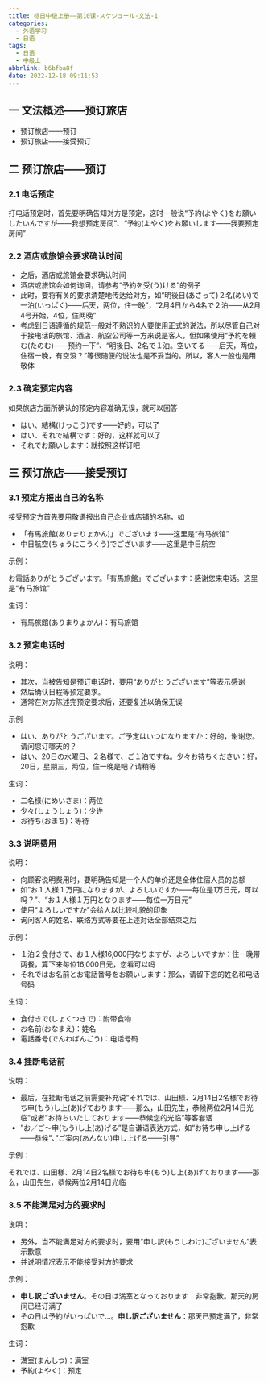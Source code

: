 ```yaml
---
title: 标日中级上册——第10课-スケジュール-文法-1
categories:
  - 外语学习
  - 日语
tags:
  - 日语
  - 中级上
abbrlink: b6bfba8f
date: 2022-12-18 09:11:53
---
```

## 一 文法概述——预订旅店

* 预订旅店——预订
* 预订旅店——接受预订

<!--more-->

## 二 预订旅店——预订

### 2.1 电话预定

打电话预定时，首先要明确告知对方是预定，这时一般说“予約(よやく)をお願いしたいんですが——我想预定房间”、“予約(よやく)をお願いします——我要预定房间”

### 2.2 酒店或旅馆会要求确认时间

* 之后，酒店或旅馆会要求确认时间
* 酒店或旅馆会如何询问，请参考“予約を受(う)ける”的例子
* 此时，要将有关的要求清楚地传达给对方，如“明後日(あさって)２名(めい)で一泊(いっぱく)——后天，两位，住一晚”，“2月4日から4名で２泊——从2月4号开始，4位，住两晚”
* 考虑到日语遵循的规范一般对不熟识的人要使用正式的说法，所以尽管自己对于接电话的旅馆、酒店、航空公司等一方来说是客人，但如果使用“予約を頼む(たのむ)——预约一下”、“明後日、2名で１泊。空いてる——后天，两位，住宿一晚，有空没？”等很随便的说法也是不妥当的。所以，客人一般也是用敬体

### 2.3 确定预定内容

如果旅店方面所确认的预定内容准确无误，就可以回答

* はい、結構(けっこう)です——好的，可以了
* はい、それで結構です：好的，这样就可以了
* それでお願いします：就按照这样订吧

## 三 预订旅店——接受预订

### 3.1 预定方报出自己的名称

接受预定方首先要用敬语报出自己企业或店铺的名称，如

* 「有馬旅館(ありまりょかん)」でございます——这里是“有马旅馆”
* 中日航空(ちゅうにこうくう)でございます——这里是中日航空

示例：

お電話ありがとうございます。「有馬旅館」でございます：感谢您来电话。这里是“有马旅馆”

生词：

* 有馬旅館(ありまりょかん)：有马旅馆

### 3.2 预定电话时

说明：

* 其次，当被告知是预订电话时，要用“ありがとうございます”等表示感谢
* 然后确认日程等预定要求。
* 通常在对方陈述完预定要求后，还要复述以确保无误

示例

* はい、ありがとうございます。ご予定はいつになりますか：好的，谢谢您。请问您订哪天的？
* はい、20日の水曜日、２名様で、ご１泊ですね。少々お待ちください：好，20日，星期三，两位，住一晚是吧？请稍等

生词：

* 二名様(にめいさま)：两位
* 少々(しょうしょう)：少许
* お待ち(おまち)：等待

### 3.3 说明费用

说明：

* 向顾客说明费用时，要明确告知是一个人的单价还是全体住宿人员的总额
* 如”お１人様１万円になりますが、よろしいですか——每位是1万日元，可以吗？”、“お１人様１万円となります——每位一万日元”
* 使用“よろしいですか”会给人以比较礼貌的印象
* 询问客人的姓名、联络方式等要在上述对话全部结束之后

示例：

* １泊２食付きで、お１人様16,000円なりますが、よろしいですか：住一晚带两餐，算下来每位16,000日元，您看可以吗
* それではお名前とお電話番号をお願いします：那么，请留下您的姓名和电话号码

生词：

* 食付きで(しょくつきで)：附带食物
* お名前(おなまえ)：姓名
* 電話番号(でんわばんごう)：电话号码

### 3.4 挂断电话前

说明：

* 最后，在挂断电话之前需要补充说"それでは、山田様、2月14日2名様でお待ち申(もう)し上(あ)げております——那么，山田先生，恭候两位2月14日光临"或者”お待ちいたしております——恭候您的光临”等客套话
* ”お／ご～申(もう)し上(あ)げる”是自谦语表达方式，如“お待ち申し上げる——恭候”、”ご案内(あんない)申し上げる——引导”

示例：

それでは、山田様、2月14日2名様でお待ち申(もう)し上(あ)げております——那么，山田先生，恭候两位2月14日光临

### 3.5 不能满足对方的要求时

说明：

* 另外，当不能满足对方的要求时，要用“申し訳(もうしわけ)ございません”表示歉意
* 并说明情况表示不能接受对方的要求

示例：

* **申し訳ございません**。その日は満室となっております：非常抱歉。那天的房间已经订满了
* その日は予約がいっぱいで…。**申し訳ございません**：那天已预定满了，非常抱歉

生词：

* 満室(まんしつ)：满室
* 予約(よやく)：预定